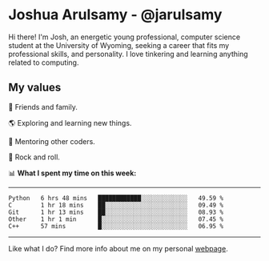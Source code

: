 # Joshua Arulsamy - @jarulsamy

Hi there! I'm Josh, an energetic young professional, computer science student at the University of Wyoming, seeking a career that fits my professional skills, and personality. I love tinkering and learning anything related to computing.

## My values

:yellow_heart: Friends and family.

:earth_americas: Exploring and learning new things.

:book: Mentoring other coders.

:guitar: Rock and roll.

:bar_chart: **What I spent my time on this week:**

------
<!--START_SECTION:waka-->
```text
Python   6 hrs 48 mins   ████████████░░░░░░░░░░░░░   49.59 % 
C        1 hr 18 mins    ██░░░░░░░░░░░░░░░░░░░░░░░   09.49 % 
Git      1 hr 13 mins    ██░░░░░░░░░░░░░░░░░░░░░░░   08.93 % 
Other    1 hr 1 min      █░░░░░░░░░░░░░░░░░░░░░░░░   07.45 % 
C++      57 mins         █░░░░░░░░░░░░░░░░░░░░░░░░   06.95 %
```
<!--END_SECTION:waka-->
------

Like what I do? Find more info about me on my personal [webpage](https://arulsamy.me).
